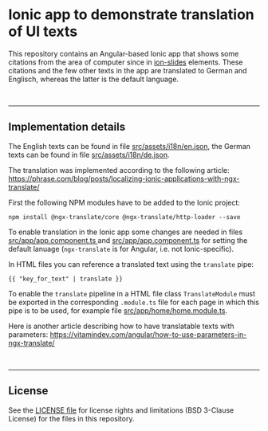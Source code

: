 # Ionic app to demonstrate translation of UI texts #

This repository contains an Angular-based Ionic app that shows some citations from the area of computer since in
[ion-slides](https://ionicframework.com/docs/api/slides) elements.
These citations and the few other texts in the app are translated to German and Englisch, whereas the latter is the default language.

<br>

----

## Implementation details ##

The English texts can be found in file [src/assets/i18n/en.json](src/assets/i18n/en.json),
the German  texts can be found in file [src/assets/i18n/de.json](src/assets/i18n/de.json).

The translation was implemented according to the following article: https://phrase.com/blog/posts/localizing-ionic-applications-with-ngx-translate/

First the following NPM modules have to be added to the Ionic project:
```
npm install @ngx-translate/core @ngx-translate/http-loader --save
```

To enable translation in the Ionic app some changes are needed in files [src/app/app.component.ts ](src/app/app.component.ts) and [src/app/app.component.ts](src/app/app.component.ts) for setting the default lanuage (`ngx-translate` is for Angular, i.e. not Ionic-specific).

In HTML files you can reference a translated text using the `translate` pipe:
```
{{ "key_for_text" | translate }}
```

To enable the `translate` pipeline in a HTML file class `TranslateModule` must be exported in the corresponding `.module.ts` file for each page in which this pipe is to be used, for example file [src/app/home/home.module.ts](src/app/home/home.module.ts).

Here is another article describing how to have translatable texts with parameters: https://vitamindev.com/angular/how-to-use-parameters-in-ngx-translate/

<br>

----

## License ##

See the [LICENSE file](LICENSE.md) for license rights and limitations (BSD 3-Clause License) for the files in this repository.

<br>